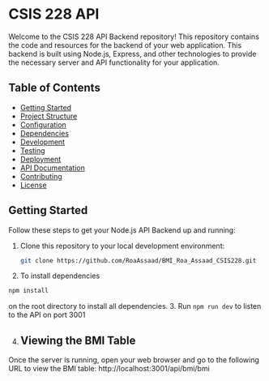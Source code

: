 # CSIS 228 API

Welcome to the CSIS 228 API Backend repository! This repository contains the code and resources for the backend of your web application. This backend is built using Node.js, Express, and other technologies to provide the necessary server and API functionality for your application.

## Table of Contents

- [Getting Started](#getting-started)
- [Project Structure](#project-structure)
- [Configuration](#configuration)
- [Dependencies](#dependencies)
- [Development](#development)
- [Testing](#testing)
- [Deployment](#deployment)
- [API Documentation](#api-documentation)
- [Contributing](#contributing)
- [License](#license)

## Getting Started

Follow these steps to get your Node.js API Backend up and running:

1. Clone this repository to your local development environment:

   ```bash
   git clone https://github.com/RoaAssaad/BMI_Roa_Assaad_CSIS228.git
   ```

2. To install dependencies

```bash 
npm install 
``` 
on the root directory to install all dependencies.
3. Run ```npm run dev``` to listen to the API on port 3001

4. ## Viewing the BMI Table
Once the server is running, open your web browser and go to the following URL to view the BMI table:
http://localhost:3001/api/bmi/bmi